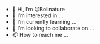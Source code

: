 - 👋 Hi, I’m @Boiinature
- 👀 I’m interested in ...
- 🌱 I’m currently learning ...
- 💞️ I’m looking to collaborate on ...
- 📫 How to reach me ...

<!---
Boiinature/Boiinature is a ✨ special ✨ repository because its `README.md` (this file) appears on your GitHub profile.
You can click the Preview link to take a look at your changes.
--->
